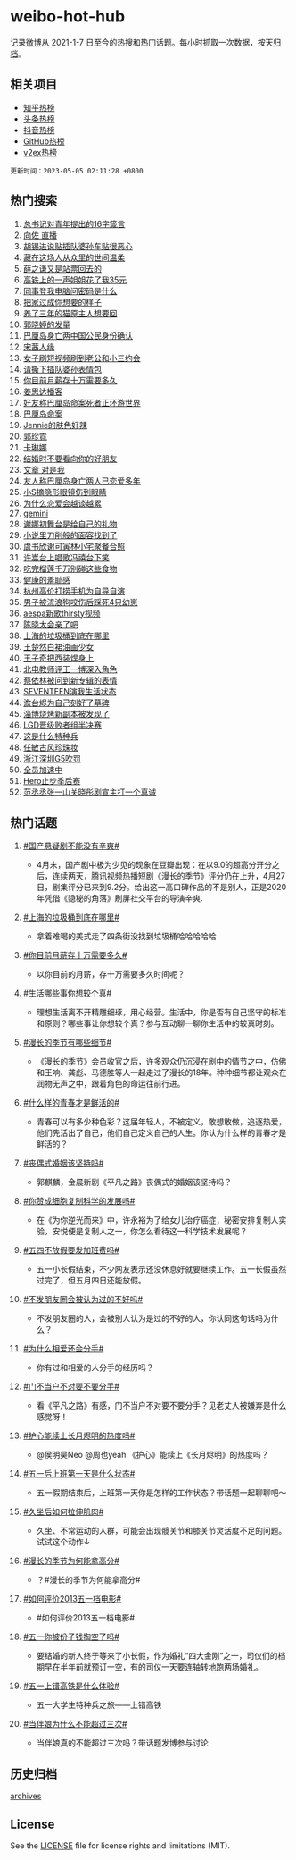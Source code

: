# weibo-hot-hub

记录[微博](https://www.weibo.com)从 2021-1-7 日至今的热搜和热门话题。每小时抓取一次数据，按天[归档](archives)。

## 相关项目

- [知乎热榜](https://github.com/lonnyzhang423/zhihu-hot-hub)
- [头条热榜](https://github.com/lonnyzhang423/toutiao-hot-hub)
- [抖音热榜](https://github.com/lonnyzhang423/douyin-hot-hub)
- [GitHub热榜](https://github.com/lonnyzhang423/github-hot-hub)
- [v2ex热榜](https://github.com/lonnyzhang423/v2ex-hot-hub)


`更新时间：2023-05-05 02:11:28 +0800`

## 热门搜索

1. [总书记对青年提出的16字箴言](https://m.weibo.cn/search?containerid=100103type%3D1%26t%3D10%26q%3D%23%E6%80%BB%E4%B9%A6%E8%AE%B0%E5%AF%B9%E9%9D%92%E5%B9%B4%E6%8F%90%E5%87%BA%E7%9A%8416%E5%AD%97%E7%AE%B4%E8%A8%80%23&stream_entry_id=51&isnewpage=1&extparam=seat%3D1%26c_type%3D51%26dgr%3D0%26cate%3D10103%26filter_type%3Drealtimehot%26stream_entry_id%3D51%26pos%3D0%26display_time%3D1683223886%26pre_seqid%3D168322388607502715711&luicode=10000011&lfid=106003type%253D25%2526t%253D3%2526disable_hot%253D1%2526filter_type%253Drealtimehot)
1. [向佐 直播](https://m.weibo.cn/search?containerid=100103type%3D1%26t%3D10%26q%3D%E5%90%91%E4%BD%90+%E7%9B%B4%E6%92%AD&stream_entry_id=31&isnewpage=1&extparam=seat%3D1%26c_type%3D31%26flag%3D2%26lcate%3D5001%26stream_entry_id%3D31%26filter_type%3Drealtimehot%26realpos%3D1%26q%3D%25E5%2590%2591%25E4%25BD%2590%2520%25E7%259B%25B4%25E6%2592%25AD%26band_rank%3D1%26dgr%3D0%26pos%3D0%26cate%3D5001%26display_time%3D1683223886%26pre_seqid%3D168322388607502715711&luicode=10000011&lfid=106003type%253D25%2526t%253D3%2526disable_hot%253D1%2526filter_type%253Drealtimehot)
1. [胡锡进说贴插队婆孙车贴很恶心](https://m.weibo.cn/search?containerid=100103type%3D1%26t%3D10%26q%3D%23%E8%83%A1%E9%94%A1%E8%BF%9B%E8%AF%B4%E8%B4%B4%E6%8F%92%E9%98%9F%E5%A9%86%E5%AD%99%E8%BD%A6%E8%B4%B4%E5%BE%88%E6%81%B6%E5%BF%83%23&stream_entry_id=31&isnewpage=1&extparam=seat%3D1%26c_type%3D31%26flag%3D0%26lcate%3D5001%26stream_entry_id%3D31%26filter_type%3Drealtimehot%26realpos%3D2%26q%3D%2523%25E8%2583%25A1%25E9%2594%25A1%25E8%25BF%259B%25E8%25AF%25B4%25E8%25B4%25B4%25E6%258F%2592%25E9%2598%259F%25E5%25A9%2586%25E5%25AD%2599%25E8%25BD%25A6%25E8%25B4%25B4%25E5%25BE%2588%25E6%2581%25B6%25E5%25BF%2583%2523%26band_rank%3D2%26dgr%3D0%26pos%3D1%26cate%3D5001%26display_time%3D1683223886%26pre_seqid%3D168322388607502715711&luicode=10000011&lfid=106003type%253D25%2526t%253D3%2526disable_hot%253D1%2526filter_type%253Drealtimehot)
1. [藏在这场人从众里的世间温柔](https://m.weibo.cn/search?containerid=100103type%3D1%26t%3D10%26q%3D%23%E8%97%8F%E5%9C%A8%E8%BF%99%E5%9C%BA%E4%BA%BA%E4%BB%8E%E4%BC%97%E9%87%8C%E7%9A%84%E4%B8%96%E9%97%B4%E6%B8%A9%E6%9F%94%23&stream_entry_id=31&isnewpage=1&extparam=seat%3D1%26c_type%3D31%26flag%3D0%26lcate%3D5001%26stream_entry_id%3D31%26filter_type%3Drealtimehot%26realpos%3D3%26q%3D%2523%25E8%2597%258F%25E5%259C%25A8%25E8%25BF%2599%25E5%259C%25BA%25E4%25BA%25BA%25E4%25BB%258E%25E4%25BC%2597%25E9%2587%258C%25E7%259A%2584%25E4%25B8%2596%25E9%2597%25B4%25E6%25B8%25A9%25E6%259F%2594%2523%26band_rank%3D3%26dgr%3D0%26pos%3D2%26cate%3D5001%26display_time%3D1683223886%26pre_seqid%3D168322388607502715711&luicode=10000011&lfid=106003type%253D25%2526t%253D3%2526disable_hot%253D1%2526filter_type%253Drealtimehot)
1. [薛之谦又是站票回去的](https://m.weibo.cn/search?containerid=100103type%3D1%26t%3D10%26q%3D%23%E8%96%9B%E4%B9%8B%E8%B0%A6%E5%8F%88%E6%98%AF%E7%AB%99%E7%A5%A8%E5%9B%9E%E5%8E%BB%E7%9A%84%23&stream_entry_id=31&isnewpage=1&extparam=seat%3D1%26c_type%3D31%26flag%3D0%26lcate%3D5001%26stream_entry_id%3D31%26filter_type%3Drealtimehot%26realpos%3D4%26q%3D%2523%25E8%2596%259B%25E4%25B9%258B%25E8%25B0%25A6%25E5%258F%2588%25E6%2598%25AF%25E7%25AB%2599%25E7%25A5%25A8%25E5%259B%259E%25E5%258E%25BB%25E7%259A%2584%2523%26band_rank%3D4%26dgr%3D0%26pos%3D3%26cate%3D5001%26display_time%3D1683223886%26pre_seqid%3D168322388607502715711&luicode=10000011&lfid=106003type%253D25%2526t%253D3%2526disable_hot%253D1%2526filter_type%253Drealtimehot)
1. [高铁上的一声姐姐花了我35元](https://m.weibo.cn/search?containerid=100103type%3D1%26t%3D10%26q%3D%23%E9%AB%98%E9%93%81%E4%B8%8A%E7%9A%84%E4%B8%80%E5%A3%B0%E5%A7%90%E5%A7%90%E8%8A%B1%E4%BA%86%E6%88%9135%E5%85%83%23&stream_entry_id=31&isnewpage=1&extparam=seat%3D1%26c_type%3D31%26flag%3D0%26lcate%3D5001%26stream_entry_id%3D31%26filter_type%3Drealtimehot%26realpos%3D5%26q%3D%2523%25E9%25AB%2598%25E9%2593%2581%25E4%25B8%258A%25E7%259A%2584%25E4%25B8%2580%25E5%25A3%25B0%25E5%25A7%2590%25E5%25A7%2590%25E8%258A%25B1%25E4%25BA%2586%25E6%2588%259135%25E5%2585%2583%2523%26band_rank%3D5%26dgr%3D0%26pos%3D4%26cate%3D5001%26display_time%3D1683223886%26pre_seqid%3D168322388607502715711&luicode=10000011&lfid=106003type%253D25%2526t%253D3%2526disable_hot%253D1%2526filter_type%253Drealtimehot)
1. [同事登我电脑问密码是什么](https://m.weibo.cn/search?containerid=100103type%3D1%26t%3D10%26q%3D%E5%90%8C%E4%BA%8B%E7%99%BB%E6%88%91%E7%94%B5%E8%84%91%E9%97%AE%E5%AF%86%E7%A0%81%E6%98%AF%E4%BB%80%E4%B9%88&stream_entry_id=31&isnewpage=1&extparam=seat%3D1%26c_type%3D31%26flag%3D0%26lcate%3D5001%26stream_entry_id%3D31%26filter_type%3Drealtimehot%26realpos%3D6%26q%3D%25E5%2590%258C%25E4%25BA%258B%25E7%2599%25BB%25E6%2588%2591%25E7%2594%25B5%25E8%2584%2591%25E9%2597%25AE%25E5%25AF%2586%25E7%25A0%2581%25E6%2598%25AF%25E4%25BB%2580%25E4%25B9%2588%26band_rank%3D6%26dgr%3D0%26pos%3D5%26cate%3D5001%26display_time%3D1683223886%26pre_seqid%3D168322388607502715711&luicode=10000011&lfid=106003type%253D25%2526t%253D3%2526disable_hot%253D1%2526filter_type%253Drealtimehot)
1. [把家过成你想要的样子](https://m.weibo.cn/search?containerid=100103type%3D1%26t%3D10%26q%3D%23%E6%8A%8A%E5%AE%B6%E8%BF%87%E6%88%90%E4%BD%A0%E6%83%B3%E8%A6%81%E7%9A%84%E6%A0%B7%E5%AD%90%23&stream_entry_id=31&isnewpage=1&extparam=seat%3D1%26c_type%3D31%26pos%3D6%26lcate%3D5001%26stream_entry_id%3D31%26filter_type%3Drealtimehot%26adid%3D187625%26q%3D%2523%25E6%258A%258A%25E5%25AE%25B6%25E8%25BF%2587%25E6%2588%2590%25E4%25BD%25A0%25E6%2583%25B3%25E8%25A6%2581%25E7%259A%2584%25E6%25A0%25B7%25E5%25AD%2590%2523%26band_rank%3D7%26dgr%3D0%26topic_ad%3D1%26cate%3D5001%26display_time%3D1683223886%26pre_seqid%3D168322388607502715711&luicode=10000011&lfid=106003type%253D25%2526t%253D3%2526disable_hot%253D1%2526filter_type%253Drealtimehot)
1. [养了三年的猫原主人想要回](https://m.weibo.cn/search?containerid=100103type%3D1%26t%3D10%26q%3D%23%E5%85%BB%E4%BA%86%E4%B8%89%E5%B9%B4%E7%9A%84%E7%8C%AB%E5%8E%9F%E4%B8%BB%E4%BA%BA%E6%83%B3%E8%A6%81%E5%9B%9E%23&stream_entry_id=31&isnewpage=1&extparam=seat%3D1%26c_type%3D31%26flag%3D0%26lcate%3D5001%26stream_entry_id%3D31%26filter_type%3Drealtimehot%26realpos%3D7%26q%3D%2523%25E5%2585%25BB%25E4%25BA%2586%25E4%25B8%2589%25E5%25B9%25B4%25E7%259A%2584%25E7%258C%25AB%25E5%258E%259F%25E4%25B8%25BB%25E4%25BA%25BA%25E6%2583%25B3%25E8%25A6%2581%25E5%259B%259E%2523%26band_rank%3D7%26dgr%3D0%26pos%3D7%26cate%3D5001%26display_time%3D1683223886%26pre_seqid%3D168322388607502715711&luicode=10000011&lfid=106003type%253D25%2526t%253D3%2526disable_hot%253D1%2526filter_type%253Drealtimehot)
1. [郭晓婷的发量](https://m.weibo.cn/search?containerid=100103type%3D1%26t%3D10%26q%3D%23%E9%83%AD%E6%99%93%E5%A9%B7%E7%9A%84%E5%8F%91%E9%87%8F%23&stream_entry_id=31&isnewpage=1&extparam=seat%3D1%26c_type%3D31%26flag%3D0%26lcate%3D5001%26stream_entry_id%3D31%26filter_type%3Drealtimehot%26realpos%3D8%26q%3D%2523%25E9%2583%25AD%25E6%2599%2593%25E5%25A9%25B7%25E7%259A%2584%25E5%258F%2591%25E9%2587%258F%2523%26band_rank%3D8%26dgr%3D0%26pos%3D8%26cate%3D5001%26display_time%3D1683223886%26pre_seqid%3D168322388607502715711&luicode=10000011&lfid=106003type%253D25%2526t%253D3%2526disable_hot%253D1%2526filter_type%253Drealtimehot)
1. [巴厘岛身亡两中国公民身份确认](https://m.weibo.cn/search?containerid=100103type%3D1%26t%3D10%26q%3D%23%E5%B7%B4%E5%8E%98%E5%B2%9B%E8%BA%AB%E4%BA%A1%E4%B8%A4%E4%B8%AD%E5%9B%BD%E5%85%AC%E6%B0%91%E8%BA%AB%E4%BB%BD%E7%A1%AE%E8%AE%A4%23&stream_entry_id=31&isnewpage=1&extparam=seat%3D1%26c_type%3D31%26flag%3D0%26lcate%3D5001%26stream_entry_id%3D31%26filter_type%3Drealtimehot%26realpos%3D9%26q%3D%2523%25E5%25B7%25B4%25E5%258E%2598%25E5%25B2%259B%25E8%25BA%25AB%25E4%25BA%25A1%25E4%25B8%25A4%25E4%25B8%25AD%25E5%259B%25BD%25E5%2585%25AC%25E6%25B0%2591%25E8%25BA%25AB%25E4%25BB%25BD%25E7%25A1%25AE%25E8%25AE%25A4%2523%26band_rank%3D9%26dgr%3D0%26pos%3D9%26cate%3D5001%26display_time%3D1683223886%26pre_seqid%3D168322388607502715711&luicode=10000011&lfid=106003type%253D25%2526t%253D3%2526disable_hot%253D1%2526filter_type%253Drealtimehot)
1. [宋茜人缘](https://m.weibo.cn/search?containerid=100103type%3D1%26t%3D10%26q%3D%23%E5%AE%8B%E8%8C%9C%E4%BA%BA%E7%BC%98%23&stream_entry_id=31&isnewpage=1&extparam=seat%3D1%26c_type%3D31%26flag%3D0%26lcate%3D5001%26stream_entry_id%3D31%26filter_type%3Drealtimehot%26realpos%3D10%26q%3D%2523%25E5%25AE%258B%25E8%258C%259C%25E4%25BA%25BA%25E7%25BC%2598%2523%26band_rank%3D10%26dgr%3D0%26pos%3D10%26cate%3D5001%26display_time%3D1683223886%26pre_seqid%3D168322388607502715711&luicode=10000011&lfid=106003type%253D25%2526t%253D3%2526disable_hot%253D1%2526filter_type%253Drealtimehot)
1. [女子刷短视频刷到老公和小三约会](https://m.weibo.cn/search?containerid=100103type%3D1%26t%3D10%26q%3D%23%E5%A5%B3%E5%AD%90%E5%88%B7%E7%9F%AD%E8%A7%86%E9%A2%91%E5%88%B7%E5%88%B0%E8%80%81%E5%85%AC%E5%92%8C%E5%B0%8F%E4%B8%89%E7%BA%A6%E4%BC%9A%23&stream_entry_id=31&isnewpage=1&extparam=seat%3D1%26c_type%3D31%26flag%3D2%26lcate%3D5001%26stream_entry_id%3D31%26filter_type%3Drealtimehot%26realpos%3D11%26q%3D%2523%25E5%25A5%25B3%25E5%25AD%2590%25E5%2588%25B7%25E7%259F%25AD%25E8%25A7%2586%25E9%25A2%2591%25E5%2588%25B7%25E5%2588%25B0%25E8%2580%2581%25E5%2585%25AC%25E5%2592%258C%25E5%25B0%258F%25E4%25B8%2589%25E7%25BA%25A6%25E4%25BC%259A%2523%26band_rank%3D11%26dgr%3D0%26pos%3D11%26cate%3D5001%26display_time%3D1683223886%26pre_seqid%3D168322388607502715711&luicode=10000011&lfid=106003type%253D25%2526t%253D3%2526disable_hot%253D1%2526filter_type%253Drealtimehot)
1. [请撕下插队婆孙表情包](https://m.weibo.cn/search?containerid=100103type%3D1%26t%3D10%26q%3D%23%E8%AF%B7%E6%92%95%E4%B8%8B%E6%8F%92%E9%98%9F%E5%A9%86%E5%AD%99%E8%A1%A8%E6%83%85%E5%8C%85%23&stream_entry_id=31&isnewpage=1&extparam=seat%3D1%26c_type%3D31%26flag%3D1%26lcate%3D5001%26stream_entry_id%3D31%26filter_type%3Drealtimehot%26realpos%3D12%26q%3D%2523%25E8%25AF%25B7%25E6%2592%2595%25E4%25B8%258B%25E6%258F%2592%25E9%2598%259F%25E5%25A9%2586%25E5%25AD%2599%25E8%25A1%25A8%25E6%2583%2585%25E5%258C%2585%2523%26band_rank%3D12%26dgr%3D0%26pos%3D12%26cate%3D5001%26display_time%3D1683223886%26pre_seqid%3D168322388607502715711&luicode=10000011&lfid=106003type%253D25%2526t%253D3%2526disable_hot%253D1%2526filter_type%253Drealtimehot)
1. [你目前月薪存十万需要多久](https://m.weibo.cn/search?containerid=100103type%3D1%26t%3D10%26q%3D%23%E4%BD%A0%E7%9B%AE%E5%89%8D%E6%9C%88%E8%96%AA%E5%AD%98%E5%8D%81%E4%B8%87%E9%9C%80%E8%A6%81%E5%A4%9A%E4%B9%85%23&stream_entry_id=31&isnewpage=1&extparam=seat%3D1%26c_type%3D31%26flag%3D0%26lcate%3D5001%26stream_entry_id%3D31%26filter_type%3Drealtimehot%26realpos%3D13%26q%3D%2523%25E4%25BD%25A0%25E7%259B%25AE%25E5%2589%258D%25E6%259C%2588%25E8%2596%25AA%25E5%25AD%2598%25E5%258D%2581%25E4%25B8%2587%25E9%259C%2580%25E8%25A6%2581%25E5%25A4%259A%25E4%25B9%2585%2523%26band_rank%3D13%26dgr%3D0%26pos%3D13%26cate%3D5001%26display_time%3D1683223886%26pre_seqid%3D168322388607502715711&luicode=10000011&lfid=106003type%253D25%2526t%253D3%2526disable_hot%253D1%2526filter_type%253Drealtimehot)
1. [姜思达播客](https://m.weibo.cn/search?containerid=100103type%3D1%26t%3D10%26q%3D%E5%A7%9C%E6%80%9D%E8%BE%BE%E6%92%AD%E5%AE%A2&stream_entry_id=31&isnewpage=1&extparam=seat%3D1%26c_type%3D31%26flag%3D0%26lcate%3D5001%26stream_entry_id%3D31%26filter_type%3Drealtimehot%26realpos%3D14%26q%3D%25E5%25A7%259C%25E6%2580%259D%25E8%25BE%25BE%25E6%2592%25AD%25E5%25AE%25A2%26band_rank%3D14%26dgr%3D0%26pos%3D14%26cate%3D5001%26display_time%3D1683223886%26pre_seqid%3D168322388607502715711&luicode=10000011&lfid=106003type%253D25%2526t%253D3%2526disable_hot%253D1%2526filter_type%253Drealtimehot)
1. [好友称巴厘岛命案死者正环游世界](https://m.weibo.cn/search?containerid=100103type%3D1%26t%3D10%26q%3D%23%E5%A5%BD%E5%8F%8B%E7%A7%B0%E5%B7%B4%E5%8E%98%E5%B2%9B%E5%91%BD%E6%A1%88%E6%AD%BB%E8%80%85%E6%AD%A3%E7%8E%AF%E6%B8%B8%E4%B8%96%E7%95%8C%23&stream_entry_id=31&isnewpage=1&extparam=seat%3D1%26c_type%3D31%26flag%3D0%26lcate%3D5001%26stream_entry_id%3D31%26filter_type%3Drealtimehot%26realpos%3D15%26q%3D%2523%25E5%25A5%25BD%25E5%258F%258B%25E7%25A7%25B0%25E5%25B7%25B4%25E5%258E%2598%25E5%25B2%259B%25E5%2591%25BD%25E6%25A1%2588%25E6%25AD%25BB%25E8%2580%2585%25E6%25AD%25A3%25E7%258E%25AF%25E6%25B8%25B8%25E4%25B8%2596%25E7%2595%258C%2523%26band_rank%3D15%26dgr%3D0%26pos%3D15%26cate%3D5001%26display_time%3D1683223886%26pre_seqid%3D168322388607502715711&luicode=10000011&lfid=106003type%253D25%2526t%253D3%2526disable_hot%253D1%2526filter_type%253Drealtimehot)
1. [巴厘岛命案](https://m.weibo.cn/search?containerid=100103type%3D1%26t%3D10%26q%3D%E5%B7%B4%E5%8E%98%E5%B2%9B%E5%91%BD%E6%A1%88&stream_entry_id=31&isnewpage=1&extparam=seat%3D1%26c_type%3D31%26flag%3D0%26lcate%3D5001%26stream_entry_id%3D31%26filter_type%3Drealtimehot%26realpos%3D16%26q%3D%25E5%25B7%25B4%25E5%258E%2598%25E5%25B2%259B%25E5%2591%25BD%25E6%25A1%2588%26band_rank%3D16%26dgr%3D0%26pos%3D16%26cate%3D5001%26display_time%3D1683223886%26pre_seqid%3D168322388607502715711&luicode=10000011&lfid=106003type%253D25%2526t%253D3%2526disable_hot%253D1%2526filter_type%253Drealtimehot)
1. [Jennie的肤色好辣](https://m.weibo.cn/search?containerid=100103type%3D1%26t%3D10%26q%3D%23Jennie%E7%9A%84%E8%82%A4%E8%89%B2%E5%A5%BD%E8%BE%A3%23&stream_entry_id=31&isnewpage=1&extparam=seat%3D1%26c_type%3D31%26flag%3D0%26lcate%3D5001%26stream_entry_id%3D31%26filter_type%3Drealtimehot%26realpos%3D17%26q%3D%2523Jennie%25E7%259A%2584%25E8%2582%25A4%25E8%2589%25B2%25E5%25A5%25BD%25E8%25BE%25A3%2523%26band_rank%3D17%26dgr%3D0%26pos%3D17%26cate%3D5001%26display_time%3D1683223886%26pre_seqid%3D168322388607502715711&luicode=10000011&lfid=106003type%253D25%2526t%253D3%2526disable_hot%253D1%2526filter_type%253Drealtimehot)
1. [郭珍霓](https://m.weibo.cn/search?containerid=100103type%3D1%26t%3D10%26q%3D%E9%83%AD%E7%8F%8D%E9%9C%93&stream_entry_id=31&isnewpage=1&extparam=seat%3D1%26c_type%3D31%26flag%3D0%26lcate%3D5001%26stream_entry_id%3D31%26filter_type%3Drealtimehot%26realpos%3D18%26q%3D%25E9%2583%25AD%25E7%258F%258D%25E9%259C%2593%26band_rank%3D18%26dgr%3D0%26pos%3D18%26cate%3D5001%26display_time%3D1683223886%26pre_seqid%3D168322388607502715711&luicode=10000011&lfid=106003type%253D25%2526t%253D3%2526disable_hot%253D1%2526filter_type%253Drealtimehot)
1. [卡琳娜](https://m.weibo.cn/search?containerid=100103type%3D1%26t%3D10%26q%3D%E5%8D%A1%E7%90%B3%E5%A8%9C&stream_entry_id=31&isnewpage=1&extparam=seat%3D1%26c_type%3D31%26flag%3D0%26lcate%3D5001%26stream_entry_id%3D31%26filter_type%3Drealtimehot%26realpos%3D19%26q%3D%25E5%258D%25A1%25E7%2590%25B3%25E5%25A8%259C%26band_rank%3D19%26dgr%3D0%26pos%3D19%26cate%3D5001%26display_time%3D1683223886%26pre_seqid%3D168322388607502715711&luicode=10000011&lfid=106003type%253D25%2526t%253D3%2526disable_hot%253D1%2526filter_type%253Drealtimehot)
1. [结婚时不要看向你的好朋友](https://m.weibo.cn/search?containerid=100103type%3D1%26t%3D10%26q%3D%23%E7%BB%93%E5%A9%9A%E6%97%B6%E4%B8%8D%E8%A6%81%E7%9C%8B%E5%90%91%E4%BD%A0%E7%9A%84%E5%A5%BD%E6%9C%8B%E5%8F%8B%23&stream_entry_id=31&isnewpage=1&extparam=seat%3D1%26c_type%3D31%26flag%3D0%26lcate%3D5001%26stream_entry_id%3D31%26filter_type%3Drealtimehot%26realpos%3D20%26q%3D%2523%25E7%25BB%2593%25E5%25A9%259A%25E6%2597%25B6%25E4%25B8%258D%25E8%25A6%2581%25E7%259C%258B%25E5%2590%2591%25E4%25BD%25A0%25E7%259A%2584%25E5%25A5%25BD%25E6%259C%258B%25E5%258F%258B%2523%26band_rank%3D20%26dgr%3D0%26pos%3D20%26cate%3D5001%26display_time%3D1683223886%26pre_seqid%3D168322388607502715711&luicode=10000011&lfid=106003type%253D25%2526t%253D3%2526disable_hot%253D1%2526filter_type%253Drealtimehot)
1. [文章 对是我](https://m.weibo.cn/search?containerid=100103type%3D1%26t%3D10%26q%3D%E6%96%87%E7%AB%A0+%E5%AF%B9%E6%98%AF%E6%88%91&stream_entry_id=31&isnewpage=1&extparam=seat%3D1%26c_type%3D31%26flag%3D2%26lcate%3D5001%26stream_entry_id%3D31%26filter_type%3Drealtimehot%26realpos%3D21%26q%3D%25E6%2596%2587%25E7%25AB%25A0%2520%25E5%25AF%25B9%25E6%2598%25AF%25E6%2588%2591%26band_rank%3D21%26dgr%3D0%26pos%3D21%26cate%3D5001%26display_time%3D1683223886%26pre_seqid%3D168322388607502715711&luicode=10000011&lfid=106003type%253D25%2526t%253D3%2526disable_hot%253D1%2526filter_type%253Drealtimehot)
1. [友人称巴厘岛身亡两人已恋爱多年](https://m.weibo.cn/search?containerid=100103type%3D1%26t%3D10%26q%3D%23%E5%8F%8B%E4%BA%BA%E7%A7%B0%E5%B7%B4%E5%8E%98%E5%B2%9B%E8%BA%AB%E4%BA%A1%E4%B8%A4%E4%BA%BA%E5%B7%B2%E6%81%8B%E7%88%B1%E5%A4%9A%E5%B9%B4%23&stream_entry_id=31&isnewpage=1&extparam=seat%3D1%26c_type%3D31%26flag%3D0%26lcate%3D5001%26stream_entry_id%3D31%26filter_type%3Drealtimehot%26realpos%3D22%26q%3D%2523%25E5%258F%258B%25E4%25BA%25BA%25E7%25A7%25B0%25E5%25B7%25B4%25E5%258E%2598%25E5%25B2%259B%25E8%25BA%25AB%25E4%25BA%25A1%25E4%25B8%25A4%25E4%25BA%25BA%25E5%25B7%25B2%25E6%2581%258B%25E7%2588%25B1%25E5%25A4%259A%25E5%25B9%25B4%2523%26band_rank%3D22%26dgr%3D0%26pos%3D22%26cate%3D5001%26display_time%3D1683223886%26pre_seqid%3D168322388607502715711&luicode=10000011&lfid=106003type%253D25%2526t%253D3%2526disable_hot%253D1%2526filter_type%253Drealtimehot)
1. [小S摘隐形眼镜伤到眼睛](https://m.weibo.cn/search?containerid=100103type%3D1%26t%3D10%26q%3D%23%E5%B0%8FS%E6%91%98%E9%9A%90%E5%BD%A2%E7%9C%BC%E9%95%9C%E4%BC%A4%E5%88%B0%E7%9C%BC%E7%9D%9B%23&stream_entry_id=31&isnewpage=1&extparam=seat%3D1%26c_type%3D31%26flag%3D0%26lcate%3D5001%26stream_entry_id%3D31%26filter_type%3Drealtimehot%26realpos%3D23%26q%3D%2523%25E5%25B0%258FS%25E6%2591%2598%25E9%259A%2590%25E5%25BD%25A2%25E7%259C%25BC%25E9%2595%259C%25E4%25BC%25A4%25E5%2588%25B0%25E7%259C%25BC%25E7%259D%259B%2523%26band_rank%3D23%26dgr%3D0%26pos%3D23%26cate%3D5001%26display_time%3D1683223886%26pre_seqid%3D168322388607502715711&luicode=10000011&lfid=106003type%253D25%2526t%253D3%2526disable_hot%253D1%2526filter_type%253Drealtimehot)
1. [为什么恋爱会越谈越累](https://m.weibo.cn/search?containerid=100103type%3D1%26t%3D10%26q%3D%23%E4%B8%BA%E4%BB%80%E4%B9%88%E6%81%8B%E7%88%B1%E4%BC%9A%E8%B6%8A%E8%B0%88%E8%B6%8A%E7%B4%AF%23&stream_entry_id=31&isnewpage=1&extparam=seat%3D1%26c_type%3D31%26flag%3D0%26lcate%3D5001%26stream_entry_id%3D31%26filter_type%3Drealtimehot%26realpos%3D24%26q%3D%2523%25E4%25B8%25BA%25E4%25BB%2580%25E4%25B9%2588%25E6%2581%258B%25E7%2588%25B1%25E4%25BC%259A%25E8%25B6%258A%25E8%25B0%2588%25E8%25B6%258A%25E7%25B4%25AF%2523%26band_rank%3D24%26dgr%3D0%26pos%3D24%26cate%3D5001%26display_time%3D1683223886%26pre_seqid%3D168322388607502715711&luicode=10000011&lfid=106003type%253D25%2526t%253D3%2526disable_hot%253D1%2526filter_type%253Drealtimehot)
1. [gemini](https://m.weibo.cn/search?containerid=100103type%3D1%26t%3D10%26q%3Dgemini&stream_entry_id=31&isnewpage=1&extparam=seat%3D1%26c_type%3D31%26flag%3D0%26lcate%3D5001%26stream_entry_id%3D31%26filter_type%3Drealtimehot%26realpos%3D25%26q%3Dgemini%26band_rank%3D25%26dgr%3D0%26pos%3D25%26cate%3D5001%26display_time%3D1683223886%26pre_seqid%3D168322388607502715711&luicode=10000011&lfid=106003type%253D25%2526t%253D3%2526disable_hot%253D1%2526filter_type%253Drealtimehot)
1. [谢娜初舞台是给自己的礼物](https://m.weibo.cn/search?containerid=100103type%3D1%26t%3D10%26q%3D%23%E8%B0%A2%E5%A8%9C%E5%88%9D%E8%88%9E%E5%8F%B0%E6%98%AF%E7%BB%99%E8%87%AA%E5%B7%B1%E7%9A%84%E7%A4%BC%E7%89%A9%23&stream_entry_id=31&isnewpage=1&extparam=seat%3D1%26c_type%3D31%26flag%3D0%26lcate%3D5001%26stream_entry_id%3D31%26filter_type%3Drealtimehot%26realpos%3D26%26q%3D%2523%25E8%25B0%25A2%25E5%25A8%259C%25E5%2588%259D%25E8%2588%259E%25E5%258F%25B0%25E6%2598%25AF%25E7%25BB%2599%25E8%2587%25AA%25E5%25B7%25B1%25E7%259A%2584%25E7%25A4%25BC%25E7%2589%25A9%2523%26band_rank%3D26%26dgr%3D0%26pos%3D26%26cate%3D5001%26display_time%3D1683223886%26pre_seqid%3D168322388607502715711&luicode=10000011&lfid=106003type%253D25%2526t%253D3%2526disable_hot%253D1%2526filter_type%253Drealtimehot)
1. [小说里刀削般的面容找到了](https://m.weibo.cn/search?containerid=100103type%3D1%26t%3D10%26q%3D%23%E5%B0%8F%E8%AF%B4%E9%87%8C%E5%88%80%E5%89%8A%E8%88%AC%E7%9A%84%E9%9D%A2%E5%AE%B9%E6%89%BE%E5%88%B0%E4%BA%86%23&stream_entry_id=31&isnewpage=1&extparam=seat%3D1%26c_type%3D31%26flag%3D0%26lcate%3D5001%26stream_entry_id%3D31%26filter_type%3Drealtimehot%26realpos%3D27%26q%3D%2523%25E5%25B0%258F%25E8%25AF%25B4%25E9%2587%258C%25E5%2588%2580%25E5%2589%258A%25E8%2588%25AC%25E7%259A%2584%25E9%259D%25A2%25E5%25AE%25B9%25E6%2589%25BE%25E5%2588%25B0%25E4%25BA%2586%2523%26band_rank%3D27%26dgr%3D0%26pos%3D27%26cate%3D5001%26display_time%3D1683223886%26pre_seqid%3D168322388607502715711&luicode=10000011&lfid=106003type%253D25%2526t%253D3%2526disable_hot%253D1%2526filter_type%253Drealtimehot)
1. [虞书欣谢可寅林小宅聚餐合照](https://m.weibo.cn/search?containerid=100103type%3D1%26t%3D10%26q%3D%23%E8%99%9E%E4%B9%A6%E6%AC%A3%E8%B0%A2%E5%8F%AF%E5%AF%85%E6%9E%97%E5%B0%8F%E5%AE%85%E8%81%9A%E9%A4%90%E5%90%88%E7%85%A7%23&stream_entry_id=31&isnewpage=1&extparam=seat%3D1%26c_type%3D31%26flag%3D0%26lcate%3D5001%26stream_entry_id%3D31%26filter_type%3Drealtimehot%26realpos%3D28%26q%3D%2523%25E8%2599%259E%25E4%25B9%25A6%25E6%25AC%25A3%25E8%25B0%25A2%25E5%258F%25AF%25E5%25AF%2585%25E6%259E%2597%25E5%25B0%258F%25E5%25AE%2585%25E8%2581%259A%25E9%25A4%2590%25E5%2590%2588%25E7%2585%25A7%2523%26band_rank%3D28%26dgr%3D0%26pos%3D28%26cate%3D5001%26display_time%3D1683223886%26pre_seqid%3D168322388607502715711&luicode=10000011&lfid=106003type%253D25%2526t%253D3%2526disable_hot%253D1%2526filter_type%253Drealtimehot)
1. [许嵩台上唱歌冯禧台下笑](https://m.weibo.cn/search?containerid=100103type%3D1%26t%3D10%26q%3D%23%E8%AE%B8%E5%B5%A9%E5%8F%B0%E4%B8%8A%E5%94%B1%E6%AD%8C%E5%86%AF%E7%A6%A7%E5%8F%B0%E4%B8%8B%E7%AC%91%23&stream_entry_id=31&isnewpage=1&extparam=seat%3D1%26c_type%3D31%26flag%3D0%26lcate%3D5001%26stream_entry_id%3D31%26filter_type%3Drealtimehot%26realpos%3D29%26q%3D%2523%25E8%25AE%25B8%25E5%25B5%25A9%25E5%258F%25B0%25E4%25B8%258A%25E5%2594%25B1%25E6%25AD%258C%25E5%2586%25AF%25E7%25A6%25A7%25E5%258F%25B0%25E4%25B8%258B%25E7%25AC%2591%2523%26band_rank%3D29%26dgr%3D0%26pos%3D29%26cate%3D5001%26display_time%3D1683223886%26pre_seqid%3D168322388607502715711&luicode=10000011&lfid=106003type%253D25%2526t%253D3%2526disable_hot%253D1%2526filter_type%253Drealtimehot)
1. [吃完榴莲千万别碰这些食物](https://m.weibo.cn/search?containerid=100103type%3D1%26t%3D10%26q%3D%23%E5%90%83%E5%AE%8C%E6%A6%B4%E8%8E%B2%E5%8D%83%E4%B8%87%E5%88%AB%E7%A2%B0%E8%BF%99%E4%BA%9B%E9%A3%9F%E7%89%A9%23&stream_entry_id=31&isnewpage=1&extparam=seat%3D1%26c_type%3D31%26flag%3D0%26lcate%3D5001%26stream_entry_id%3D31%26filter_type%3Drealtimehot%26realpos%3D30%26q%3D%2523%25E5%2590%2583%25E5%25AE%258C%25E6%25A6%25B4%25E8%258E%25B2%25E5%258D%2583%25E4%25B8%2587%25E5%2588%25AB%25E7%25A2%25B0%25E8%25BF%2599%25E4%25BA%259B%25E9%25A3%259F%25E7%2589%25A9%2523%26band_rank%3D30%26dgr%3D0%26pos%3D30%26cate%3D5001%26display_time%3D1683223886%26pre_seqid%3D168322388607502715711&luicode=10000011&lfid=106003type%253D25%2526t%253D3%2526disable_hot%253D1%2526filter_type%253Drealtimehot)
1. [健康的羞耻感](https://m.weibo.cn/search?containerid=100103type%3D1%26t%3D10%26q%3D%E5%81%A5%E5%BA%B7%E7%9A%84%E7%BE%9E%E8%80%BB%E6%84%9F&stream_entry_id=31&isnewpage=1&extparam=seat%3D1%26c_type%3D31%26flag%3D0%26lcate%3D5001%26stream_entry_id%3D31%26filter_type%3Drealtimehot%26realpos%3D31%26q%3D%25E5%2581%25A5%25E5%25BA%25B7%25E7%259A%2584%25E7%25BE%259E%25E8%2580%25BB%25E6%2584%259F%26band_rank%3D31%26dgr%3D0%26pos%3D31%26cate%3D5001%26display_time%3D1683223886%26pre_seqid%3D168322388607502715711&luicode=10000011&lfid=106003type%253D25%2526t%253D3%2526disable_hot%253D1%2526filter_type%253Drealtimehot)
1. [杭州高价打捞手机为自导自演](https://m.weibo.cn/search?containerid=100103type%3D1%26t%3D10%26q%3D%23%E6%9D%AD%E5%B7%9E%E9%AB%98%E4%BB%B7%E6%89%93%E6%8D%9E%E6%89%8B%E6%9C%BA%E4%B8%BA%E8%87%AA%E5%AF%BC%E8%87%AA%E6%BC%94%23&stream_entry_id=31&isnewpage=1&extparam=seat%3D1%26c_type%3D31%26flag%3D0%26lcate%3D5001%26stream_entry_id%3D31%26filter_type%3Drealtimehot%26realpos%3D32%26q%3D%2523%25E6%259D%25AD%25E5%25B7%259E%25E9%25AB%2598%25E4%25BB%25B7%25E6%2589%2593%25E6%258D%259E%25E6%2589%258B%25E6%259C%25BA%25E4%25B8%25BA%25E8%2587%25AA%25E5%25AF%25BC%25E8%2587%25AA%25E6%25BC%2594%2523%26band_rank%3D32%26dgr%3D0%26pos%3D32%26cate%3D5001%26display_time%3D1683223886%26pre_seqid%3D168322388607502715711&luicode=10000011&lfid=106003type%253D25%2526t%253D3%2526disable_hot%253D1%2526filter_type%253Drealtimehot)
1. [男子被流浪狗咬伤后踩死4只幼崽](https://m.weibo.cn/search?containerid=100103type%3D1%26t%3D10%26q%3D%23%E7%94%B7%E5%AD%90%E8%A2%AB%E6%B5%81%E6%B5%AA%E7%8B%97%E5%92%AC%E4%BC%A4%E5%90%8E%E8%B8%A9%E6%AD%BB4%E5%8F%AA%E5%B9%BC%E5%B4%BD%23&stream_entry_id=31&isnewpage=1&extparam=seat%3D1%26c_type%3D31%26flag%3D1%26lcate%3D5001%26stream_entry_id%3D31%26filter_type%3Drealtimehot%26realpos%3D33%26q%3D%2523%25E7%2594%25B7%25E5%25AD%2590%25E8%25A2%25AB%25E6%25B5%2581%25E6%25B5%25AA%25E7%258B%2597%25E5%2592%25AC%25E4%25BC%25A4%25E5%2590%258E%25E8%25B8%25A9%25E6%25AD%25BB4%25E5%258F%25AA%25E5%25B9%25BC%25E5%25B4%25BD%2523%26band_rank%3D33%26dgr%3D0%26pos%3D33%26cate%3D5001%26display_time%3D1683223886%26pre_seqid%3D168322388607502715711&luicode=10000011&lfid=106003type%253D25%2526t%253D3%2526disable_hot%253D1%2526filter_type%253Drealtimehot)
1. [aespa新歌thirsty视频](https://m.weibo.cn/search?containerid=100103type%3D1%26t%3D10%26q%3D%23aespa%E6%96%B0%E6%AD%8Cthirsty%E8%A7%86%E9%A2%91%23&stream_entry_id=31&isnewpage=1&extparam=seat%3D1%26c_type%3D31%26flag%3D0%26lcate%3D5001%26stream_entry_id%3D31%26filter_type%3Drealtimehot%26realpos%3D34%26q%3D%2523aespa%25E6%2596%25B0%25E6%25AD%258Cthirsty%25E8%25A7%2586%25E9%25A2%2591%2523%26band_rank%3D34%26dgr%3D0%26pos%3D34%26cate%3D5001%26display_time%3D1683223886%26pre_seqid%3D168322388607502715711&luicode=10000011&lfid=106003type%253D25%2526t%253D3%2526disable_hot%253D1%2526filter_type%253Drealtimehot)
1. [陈晓太会亲了吧](https://m.weibo.cn/search?containerid=100103type%3D1%26t%3D10%26q%3D%23%E9%99%88%E6%99%93%E5%A4%AA%E4%BC%9A%E4%BA%B2%E4%BA%86%E5%90%A7%23&stream_entry_id=31&isnewpage=1&extparam=seat%3D1%26c_type%3D31%26flag%3D0%26lcate%3D5001%26stream_entry_id%3D31%26filter_type%3Drealtimehot%26realpos%3D35%26q%3D%2523%25E9%2599%2588%25E6%2599%2593%25E5%25A4%25AA%25E4%25BC%259A%25E4%25BA%25B2%25E4%25BA%2586%25E5%2590%25A7%2523%26band_rank%3D35%26dgr%3D0%26pos%3D35%26cate%3D5001%26display_time%3D1683223886%26pre_seqid%3D168322388607502715711&luicode=10000011&lfid=106003type%253D25%2526t%253D3%2526disable_hot%253D1%2526filter_type%253Drealtimehot)
1. [上海的垃圾桶到底在哪里](https://m.weibo.cn/search?containerid=100103type%3D1%26t%3D10%26q%3D%23%E4%B8%8A%E6%B5%B7%E7%9A%84%E5%9E%83%E5%9C%BE%E6%A1%B6%E5%88%B0%E5%BA%95%E5%9C%A8%E5%93%AA%E9%87%8C%23&stream_entry_id=31&isnewpage=1&extparam=seat%3D1%26c_type%3D31%26flag%3D0%26lcate%3D5001%26stream_entry_id%3D31%26filter_type%3Drealtimehot%26realpos%3D36%26q%3D%2523%25E4%25B8%258A%25E6%25B5%25B7%25E7%259A%2584%25E5%259E%2583%25E5%259C%25BE%25E6%25A1%25B6%25E5%2588%25B0%25E5%25BA%2595%25E5%259C%25A8%25E5%2593%25AA%25E9%2587%258C%2523%26band_rank%3D36%26dgr%3D0%26pos%3D36%26cate%3D5001%26display_time%3D1683223886%26pre_seqid%3D168322388607502715711&luicode=10000011&lfid=106003type%253D25%2526t%253D3%2526disable_hot%253D1%2526filter_type%253Drealtimehot)
1. [王楚然白裙油画少女](https://m.weibo.cn/search?containerid=100103type%3D1%26t%3D10%26q%3D%23%E7%8E%8B%E6%A5%9A%E7%84%B6%E7%99%BD%E8%A3%99%E6%B2%B9%E7%94%BB%E5%B0%91%E5%A5%B3%23&stream_entry_id=31&isnewpage=1&extparam=seat%3D1%26c_type%3D31%26flag%3D0%26lcate%3D5001%26stream_entry_id%3D31%26filter_type%3Drealtimehot%26realpos%3D37%26q%3D%2523%25E7%258E%258B%25E6%25A5%259A%25E7%2584%25B6%25E7%2599%25BD%25E8%25A3%2599%25E6%25B2%25B9%25E7%2594%25BB%25E5%25B0%2591%25E5%25A5%25B3%2523%26band_rank%3D37%26dgr%3D0%26pos%3D37%26cate%3D5001%26display_time%3D1683223886%26pre_seqid%3D168322388607502715711&luicode=10000011&lfid=106003type%253D25%2526t%253D3%2526disable_hot%253D1%2526filter_type%253Drealtimehot)
1. [王子奇把西装焊身上](https://m.weibo.cn/search?containerid=100103type%3D1%26t%3D10%26q%3D%E7%8E%8B%E5%AD%90%E5%A5%87%E6%8A%8A%E8%A5%BF%E8%A3%85%E7%84%8A%E8%BA%AB%E4%B8%8A&stream_entry_id=31&isnewpage=1&extparam=seat%3D1%26c_type%3D31%26flag%3D0%26lcate%3D5001%26stream_entry_id%3D31%26filter_type%3Drealtimehot%26realpos%3D38%26q%3D%25E7%258E%258B%25E5%25AD%2590%25E5%25A5%2587%25E6%258A%258A%25E8%25A5%25BF%25E8%25A3%2585%25E7%2584%258A%25E8%25BA%25AB%25E4%25B8%258A%26band_rank%3D38%26dgr%3D0%26pos%3D38%26cate%3D5001%26display_time%3D1683223886%26pre_seqid%3D168322388607502715711&luicode=10000011&lfid=106003type%253D25%2526t%253D3%2526disable_hot%253D1%2526filter_type%253Drealtimehot)
1. [北电教师评王一博深入角色](https://m.weibo.cn/search?containerid=100103type%3D1%26t%3D10%26q%3D%23%E5%8C%97%E7%94%B5%E6%95%99%E5%B8%88%E8%AF%84%E7%8E%8B%E4%B8%80%E5%8D%9A%E6%B7%B1%E5%85%A5%E8%A7%92%E8%89%B2%23&stream_entry_id=31&isnewpage=1&extparam=seat%3D1%26c_type%3D31%26flag%3D0%26lcate%3D5001%26stream_entry_id%3D31%26filter_type%3Drealtimehot%26realpos%3D39%26q%3D%2523%25E5%258C%2597%25E7%2594%25B5%25E6%2595%2599%25E5%25B8%2588%25E8%25AF%2584%25E7%258E%258B%25E4%25B8%2580%25E5%258D%259A%25E6%25B7%25B1%25E5%2585%25A5%25E8%25A7%2592%25E8%2589%25B2%2523%26band_rank%3D39%26dgr%3D0%26pos%3D39%26cate%3D5001%26display_time%3D1683223886%26pre_seqid%3D168322388607502715711&luicode=10000011&lfid=106003type%253D25%2526t%253D3%2526disable_hot%253D1%2526filter_type%253Drealtimehot)
1. [蔡依林被问到新专辑的表情](https://m.weibo.cn/search?containerid=100103type%3D1%26t%3D10%26q%3D%23%E8%94%A1%E4%BE%9D%E6%9E%97%E8%A2%AB%E9%97%AE%E5%88%B0%E6%96%B0%E4%B8%93%E8%BE%91%E7%9A%84%E8%A1%A8%E6%83%85%23&stream_entry_id=31&isnewpage=1&extparam=seat%3D1%26c_type%3D31%26flag%3D1%26lcate%3D5001%26stream_entry_id%3D31%26filter_type%3Drealtimehot%26realpos%3D40%26q%3D%2523%25E8%2594%25A1%25E4%25BE%259D%25E6%259E%2597%25E8%25A2%25AB%25E9%2597%25AE%25E5%2588%25B0%25E6%2596%25B0%25E4%25B8%2593%25E8%25BE%2591%25E7%259A%2584%25E8%25A1%25A8%25E6%2583%2585%2523%26band_rank%3D40%26dgr%3D0%26pos%3D40%26cate%3D5001%26display_time%3D1683223886%26pre_seqid%3D168322388607502715711&luicode=10000011&lfid=106003type%253D25%2526t%253D3%2526disable_hot%253D1%2526filter_type%253Drealtimehot)
1. [SEVENTEEN演我生活状态](https://m.weibo.cn/search?containerid=100103type%3D1%26t%3D10%26q%3D%23SEVENTEEN%E6%BC%94%E6%88%91%E7%94%9F%E6%B4%BB%E7%8A%B6%E6%80%81%23&stream_entry_id=31&isnewpage=1&extparam=seat%3D1%26c_type%3D31%26flag%3D1%26lcate%3D5001%26stream_entry_id%3D31%26filter_type%3Drealtimehot%26realpos%3D41%26q%3D%2523SEVENTEEN%25E6%25BC%2594%25E6%2588%2591%25E7%2594%259F%25E6%25B4%25BB%25E7%258A%25B6%25E6%2580%2581%2523%26band_rank%3D41%26dgr%3D0%26pos%3D41%26cate%3D5001%26display_time%3D1683223886%26pre_seqid%3D168322388607502715711&luicode=10000011&lfid=106003type%253D25%2526t%253D3%2526disable_hot%253D1%2526filter_type%253Drealtimehot)
1. [澹台烬为自己刻好了墓碑](https://m.weibo.cn/search?containerid=100103type%3D1%26t%3D10%26q%3D%23%E6%BE%B9%E5%8F%B0%E7%83%AC%E4%B8%BA%E8%87%AA%E5%B7%B1%E5%88%BB%E5%A5%BD%E4%BA%86%E5%A2%93%E7%A2%91%23&stream_entry_id=31&isnewpage=1&extparam=seat%3D1%26c_type%3D31%26flag%3D0%26lcate%3D5001%26stream_entry_id%3D31%26filter_type%3Drealtimehot%26realpos%3D42%26q%3D%2523%25E6%25BE%25B9%25E5%258F%25B0%25E7%2583%25AC%25E4%25B8%25BA%25E8%2587%25AA%25E5%25B7%25B1%25E5%2588%25BB%25E5%25A5%25BD%25E4%25BA%2586%25E5%25A2%2593%25E7%25A2%2591%2523%26band_rank%3D42%26dgr%3D0%26pos%3D42%26cate%3D5001%26display_time%3D1683223886%26pre_seqid%3D168322388607502715711&luicode=10000011&lfid=106003type%253D25%2526t%253D3%2526disable_hot%253D1%2526filter_type%253Drealtimehot)
1. [淄博烧烤新副本被发现了](https://m.weibo.cn/search?containerid=100103type%3D1%26t%3D10%26q%3D%23%E6%B7%84%E5%8D%9A%E7%83%A7%E7%83%A4%E6%96%B0%E5%89%AF%E6%9C%AC%E8%A2%AB%E5%8F%91%E7%8E%B0%E4%BA%86%23&stream_entry_id=31&isnewpage=1&extparam=seat%3D1%26c_type%3D31%26flag%3D0%26lcate%3D5001%26stream_entry_id%3D31%26filter_type%3Drealtimehot%26realpos%3D43%26q%3D%2523%25E6%25B7%2584%25E5%258D%259A%25E7%2583%25A7%25E7%2583%25A4%25E6%2596%25B0%25E5%2589%25AF%25E6%259C%25AC%25E8%25A2%25AB%25E5%258F%2591%25E7%258E%25B0%25E4%25BA%2586%2523%26band_rank%3D43%26dgr%3D0%26pos%3D43%26cate%3D5001%26display_time%3D1683223886%26pre_seqid%3D168322388607502715711&luicode=10000011&lfid=106003type%253D25%2526t%253D3%2526disable_hot%253D1%2526filter_type%253Drealtimehot)
1. [LGD晋级败者组半决赛](https://m.weibo.cn/search?containerid=100103type%3D1%26t%3D10%26q%3D%23LGD%E6%99%8B%E7%BA%A7%E8%B4%A5%E8%80%85%E7%BB%84%E5%8D%8A%E5%86%B3%E8%B5%9B%23&stream_entry_id=31&isnewpage=1&extparam=seat%3D1%26c_type%3D31%26flag%3D0%26lcate%3D5001%26stream_entry_id%3D31%26filter_type%3Drealtimehot%26realpos%3D44%26q%3D%2523LGD%25E6%2599%258B%25E7%25BA%25A7%25E8%25B4%25A5%25E8%2580%2585%25E7%25BB%2584%25E5%258D%258A%25E5%2586%25B3%25E8%25B5%259B%2523%26band_rank%3D44%26dgr%3D0%26pos%3D44%26cate%3D5001%26display_time%3D1683223886%26pre_seqid%3D168322388607502715711&luicode=10000011&lfid=106003type%253D25%2526t%253D3%2526disable_hot%253D1%2526filter_type%253Drealtimehot)
1. [这是什么特种兵](https://m.weibo.cn/search?containerid=100103type%3D1%26t%3D10%26q%3D%E8%BF%99%E6%98%AF%E4%BB%80%E4%B9%88%E7%89%B9%E7%A7%8D%E5%85%B5&stream_entry_id=31&isnewpage=1&extparam=seat%3D1%26c_type%3D31%26flag%3D0%26lcate%3D5001%26stream_entry_id%3D31%26filter_type%3Drealtimehot%26realpos%3D45%26q%3D%25E8%25BF%2599%25E6%2598%25AF%25E4%25BB%2580%25E4%25B9%2588%25E7%2589%25B9%25E7%25A7%258D%25E5%2585%25B5%26band_rank%3D45%26dgr%3D0%26pos%3D45%26cate%3D5001%26display_time%3D1683223886%26pre_seqid%3D168322388607502715711&luicode=10000011&lfid=106003type%253D25%2526t%253D3%2526disable_hot%253D1%2526filter_type%253Drealtimehot)
1. [任敏古风珍珠妆](https://m.weibo.cn/search?containerid=100103type%3D1%26t%3D10%26q%3D%23%E4%BB%BB%E6%95%8F%E5%8F%A4%E9%A3%8E%E7%8F%8D%E7%8F%A0%E5%A6%86%23&stream_entry_id=31&isnewpage=1&extparam=seat%3D1%26c_type%3D31%26flag%3D0%26lcate%3D5001%26stream_entry_id%3D31%26filter_type%3Drealtimehot%26realpos%3D46%26q%3D%2523%25E4%25BB%25BB%25E6%2595%258F%25E5%258F%25A4%25E9%25A3%258E%25E7%258F%258D%25E7%258F%25A0%25E5%25A6%2586%2523%26band_rank%3D46%26dgr%3D0%26pos%3D46%26cate%3D5001%26display_time%3D1683223886%26pre_seqid%3D168322388607502715711&luicode=10000011&lfid=106003type%253D25%2526t%253D3%2526disable_hot%253D1%2526filter_type%253Drealtimehot)
1. [浙江深圳G5吹罚](https://m.weibo.cn/search?containerid=100103type%3D1%26t%3D10%26q%3D%23%E6%B5%99%E6%B1%9F%E6%B7%B1%E5%9C%B3G5%E5%90%B9%E7%BD%9A%23&stream_entry_id=31&isnewpage=1&extparam=seat%3D1%26c_type%3D31%26flag%3D0%26lcate%3D5001%26stream_entry_id%3D31%26filter_type%3Drealtimehot%26realpos%3D47%26q%3D%2523%25E6%25B5%2599%25E6%25B1%259F%25E6%25B7%25B1%25E5%259C%25B3G5%25E5%2590%25B9%25E7%25BD%259A%2523%26band_rank%3D47%26dgr%3D0%26pos%3D47%26cate%3D5001%26display_time%3D1683223886%26pre_seqid%3D168322388607502715711&luicode=10000011&lfid=106003type%253D25%2526t%253D3%2526disable_hot%253D1%2526filter_type%253Drealtimehot)
1. [全员加速中](https://m.weibo.cn/search?containerid=100103type%3D1%26t%3D10%26q%3D%E5%85%A8%E5%91%98%E5%8A%A0%E9%80%9F%E4%B8%AD&stream_entry_id=31&isnewpage=1&extparam=seat%3D1%26c_type%3D31%26flag%3D0%26lcate%3D5001%26stream_entry_id%3D31%26filter_type%3Drealtimehot%26realpos%3D48%26q%3D%25E5%2585%25A8%25E5%2591%2598%25E5%258A%25A0%25E9%2580%259F%25E4%25B8%25AD%26band_rank%3D48%26dgr%3D0%26pos%3D48%26cate%3D5001%26display_time%3D1683223886%26pre_seqid%3D168322388607502715711&luicode=10000011&lfid=106003type%253D25%2526t%253D3%2526disable_hot%253D1%2526filter_type%253Drealtimehot)
1. [Hero止步季后赛](https://m.weibo.cn/search?containerid=100103type%3D1%26t%3D10%26q%3D%23Hero%E6%AD%A2%E6%AD%A5%E5%AD%A3%E5%90%8E%E8%B5%9B%23&stream_entry_id=31&isnewpage=1&extparam=seat%3D1%26c_type%3D31%26flag%3D0%26lcate%3D5001%26stream_entry_id%3D31%26filter_type%3Drealtimehot%26realpos%3D49%26q%3D%2523Hero%25E6%25AD%25A2%25E6%25AD%25A5%25E5%25AD%25A3%25E5%2590%258E%25E8%25B5%259B%2523%26band_rank%3D49%26dgr%3D0%26pos%3D49%26cate%3D5001%26display_time%3D1683223886%26pre_seqid%3D168322388607502715711&luicode=10000011&lfid=106003type%253D25%2526t%253D3%2526disable_hot%253D1%2526filter_type%253Drealtimehot)
1. [范丞丞张一山关晓彤剧宣主打一个真诚](https://m.weibo.cn/search?containerid=100103type%3D1%26t%3D10%26q%3D%23%E8%8C%83%E4%B8%9E%E4%B8%9E%E5%BC%A0%E4%B8%80%E5%B1%B1%E5%85%B3%E6%99%93%E5%BD%A4%E5%89%A7%E5%AE%A3%E4%B8%BB%E6%89%93%E4%B8%80%E4%B8%AA%E7%9C%9F%E8%AF%9A%23&stream_entry_id=31&isnewpage=1&extparam=seat%3D1%26c_type%3D31%26flag%3D0%26lcate%3D5001%26stream_entry_id%3D31%26filter_type%3Drealtimehot%26realpos%3D50%26q%3D%2523%25E8%258C%2583%25E4%25B8%259E%25E4%25B8%259E%25E5%25BC%25A0%25E4%25B8%2580%25E5%25B1%25B1%25E5%2585%25B3%25E6%2599%2593%25E5%25BD%25A4%25E5%2589%25A7%25E5%25AE%25A3%25E4%25B8%25BB%25E6%2589%2593%25E4%25B8%2580%25E4%25B8%25AA%25E7%259C%259F%25E8%25AF%259A%2523%26band_rank%3D50%26dgr%3D0%26pos%3D50%26cate%3D5001%26display_time%3D1683223886%26pre_seqid%3D168322388607502715711&luicode=10000011&lfid=106003type%253D25%2526t%253D3%2526disable_hot%253D1%2526filter_type%253Drealtimehot)

## 热门话题

1. [#国产悬疑剧不能没有辛爽#](https://m.weibo.cn/search?containerid=231522type%3D1%26t%3D10%26q%3D%23%E5%9B%BD%E4%BA%A7%E6%82%AC%E7%96%91%E5%89%A7%E4%B8%8D%E8%83%BD%E6%B2%A1%E6%9C%89%E8%BE%9B%E7%88%BD%23&stream_entry_id=128&isnewpage=1&extparam=seat%3D1%26pos%3D1-0-0%26dgr%3D0%26c_type%3D128%26unitid%3D1683100890186%26cate%3D5004%26lcate%3D5004%26display_time%3D1683223888%26pre_seqid%3D168322388805802736787&luicode=10000011&lfid=231648_-_4)
    - 4月末，国产剧中极为少见的现象在豆瓣出现：在以9.0的超高分开分之后，连续两天，腾讯视频热播短剧《漫长的季节》评分仍在上升，4月27日，剧集评分已来到9.2分。给出这一高口碑作品的不是别人，正是2020年凭借《隐秘的角落》刷屏社交平台的导演辛爽.

1. [#上海的垃圾桶到底在哪里#](https://m.weibo.cn/search?containerid=231522type%3D1%26t%3D10%26q%3D%23%E4%B8%8A%E6%B5%B7%E7%9A%84%E5%9E%83%E5%9C%BE%E6%A1%B6%E5%88%B0%E5%BA%95%E5%9C%A8%E5%93%AA%E9%87%8C%23&stream_entry_id=128&isnewpage=1&extparam=seat%3D1%26pos%3D1-0-1%26dgr%3D0%26c_type%3D128%26unitid%3D1683188210434%26cate%3D5004%26lcate%3D5004%26display_time%3D1683223888%26pre_seqid%3D168322388805802736787&luicode=10000011&lfid=231648_-_4)
    - 拿着难喝的美式走了四条街没找到垃圾桶哈哈哈哈哈

1. [#你目前月薪存十万需要多久#](https://m.weibo.cn/search?containerid=231522type%3D1%26t%3D10%26q%3D%23%E4%BD%A0%E7%9B%AE%E5%89%8D%E6%9C%88%E8%96%AA%E5%AD%98%E5%8D%81%E4%B8%87%E9%9C%80%E8%A6%81%E5%A4%9A%E4%B9%85%23&stream_entry_id=128&isnewpage=1&extparam=seat%3D1%26pos%3D1-0-2%26dgr%3D0%26c_type%3D128%26unitid%3D1683199643447%26cate%3D5004%26lcate%3D5004%26display_time%3D1683223888%26pre_seqid%3D168322388805802736787&luicode=10000011&lfid=231648_-_4)
    - 以你目前的月薪，存十万需要多久时间呢？

1. [#生活哪些事你想较个真#](https://m.weibo.cn/search?containerid=231522type%3D1%26t%3D10%26q%3D%23%E7%94%9F%E6%B4%BB%E5%93%AA%E4%BA%9B%E4%BA%8B%E4%BD%A0%E6%83%B3%E8%BE%83%E4%B8%AA%E7%9C%9F%23&stream_entry_id=128&isnewpage=1&extparam=seat%3D1%26pos%3D1-0-3%26dgr%3D0%26c_type%3D128%26unitid%3D1683170807314%26cate%3D5004%26lcate%3D5004%26display_time%3D1683223888%26pre_seqid%3D168322388805802736787&luicode=10000011&lfid=231648_-_4)
    - 理想生活离不开精雕细琢，用心经营。生活中，你是否有自己坚守的标准和原则？哪些事让你想较个真？参与互动聊一聊你生活中的较真时刻。

1. [#漫长的季节有哪些细节#](https://m.weibo.cn/search?containerid=231522type%3D1%26t%3D10%26q%3D%23%E6%BC%AB%E9%95%BF%E7%9A%84%E5%AD%A3%E8%8A%82%E6%9C%89%E5%93%AA%E4%BA%9B%E7%BB%86%E8%8A%82%23&stream_entry_id=128&isnewpage=1&extparam=seat%3D1%26pos%3D1-0-4%26dgr%3D0%26c_type%3D128%26unitid%3D1683114085446%26cate%3D5004%26lcate%3D5004%26display_time%3D1683223888%26pre_seqid%3D168322388805802736787&luicode=10000011&lfid=231648_-_4)
    - 《漫长的季节》会员收官之后，许多观众仍沉浸在剧中的情节之中，仿佛和王响、龚彪、马德胜等人一起走过了漫长的18年。种种细节都让观众在润物无声之中，跟着角色的命运往前行进。

1. [#什么样的青春才是鲜活的#](https://m.weibo.cn/search?containerid=231522type%3D1%26t%3D10%26q%3D%23%E4%BB%80%E4%B9%88%E6%A0%B7%E7%9A%84%E9%9D%92%E6%98%A5%E6%89%8D%E6%98%AF%E9%B2%9C%E6%B4%BB%E7%9A%84%23&stream_entry_id=128&isnewpage=1&extparam=seat%3D1%26pos%3D1-0-5%26dgr%3D0%26c_type%3D128%26unitid%3D1683183108398%26cate%3D5004%26lcate%3D5004%26display_time%3D1683223888%26pre_seqid%3D168322388805802736787&luicode=10000011&lfid=231648_-_4)
    - 青春可以有多少种色彩？这届年轻人，不被定义，敢想敢做，追逐热爱，他们先活出了自己，他们自己定义自己的人生。你认为什么样的青春才是鲜活的？

1. [#丧偶式婚姻该坚持吗#](https://m.weibo.cn/search?containerid=231522type%3D1%26t%3D10%26q%3D%23%E4%B8%A7%E5%81%B6%E5%BC%8F%E5%A9%9A%E5%A7%BB%E8%AF%A5%E5%9D%9A%E6%8C%81%E5%90%97%23&stream_entry_id=128&isnewpage=1&extparam=seat%3D1%26pos%3D1-0-6%26dgr%3D0%26c_type%3D128%26unitid%3D1683207749138%26cate%3D5004%26lcate%3D5004%26display_time%3D1683223888%26pre_seqid%3D168322388805802736787&luicode=10000011&lfid=231648_-_4)
    - 郭麒麟，金晨新剧《平凡之路》丧偶式的婚姻该坚持吗？

1. [#你赞成细胞复制科学的发展吗#](https://m.weibo.cn/search?containerid=231522type%3D1%26t%3D10%26q%3D%23%E4%BD%A0%E8%B5%9E%E6%88%90%E7%BB%86%E8%83%9E%E5%A4%8D%E5%88%B6%E7%A7%91%E5%AD%A6%E7%9A%84%E5%8F%91%E5%B1%95%E5%90%97%23&stream_entry_id=128&isnewpage=1&extparam=seat%3D1%26pos%3D1-0-7%26dgr%3D0%26c_type%3D128%26unitid%3D1683214655776%26cate%3D5004%26lcate%3D5004%26display_time%3D1683223888%26pre_seqid%3D168322388805802736787&luicode=10000011&lfid=231648_-_4)
    - 在《为你逆光而来》中，许永裕为了给女儿治疗癌症，秘密安排复制人实验，安悦便是复制人之一，你怎么看待这一科学技术发展呢？

1. [#五四不放假要发加班费吗#](https://m.weibo.cn/search?containerid=231522type%3D1%26t%3D10%26q%3D%23%E4%BA%94%E5%9B%9B%E4%B8%8D%E6%94%BE%E5%81%87%E8%A6%81%E5%8F%91%E5%8A%A0%E7%8F%AD%E8%B4%B9%E5%90%97%23&stream_entry_id=128&isnewpage=1&extparam=seat%3D1%26pos%3D1-0-8%26dgr%3D0%26c_type%3D128%26unitid%3D1683171095887%26cate%3D5004%26lcate%3D5004%26display_time%3D1683223888%26pre_seqid%3D168322388805802736787&luicode=10000011&lfid=231648_-_4)
    - 五一小长假结束，不少网友表示还没休息好就要继续工作。五一长假虽然过完了，但五月四日还能放假。

1. [#不发朋友圈会被认为过的不好吗#](https://m.weibo.cn/search?containerid=231522type%3D1%26t%3D10%26q%3D%23%E4%B8%8D%E5%8F%91%E6%9C%8B%E5%8F%8B%E5%9C%88%E4%BC%9A%E8%A2%AB%E8%AE%A4%E4%B8%BA%E8%BF%87%E7%9A%84%E4%B8%8D%E5%A5%BD%E5%90%97%23&stream_entry_id=128&isnewpage=1&extparam=seat%3D1%26pos%3D1-0-9%26dgr%3D0%26c_type%3D128%26unitid%3D1683196611414%26cate%3D5004%26lcate%3D5004%26display_time%3D1683223888%26pre_seqid%3D168322388805802736787&luicode=10000011&lfid=231648_-_4)
    - 不发朋友圈的人，会被别人认为是过的不好的人，你认同这句话吗为什么？

1. [#为什么相爱还会分手#](https://m.weibo.cn/search?containerid=231522type%3D1%26t%3D10%26q%3D%23%E4%B8%BA%E4%BB%80%E4%B9%88%E7%9B%B8%E7%88%B1%E8%BF%98%E4%BC%9A%E5%88%86%E6%89%8B%23&stream_entry_id=128&isnewpage=1&extparam=seat%3D1%26pos%3D1-0-10%26dgr%3D0%26c_type%3D128%26unitid%3D1683154885471%26cate%3D5004%26lcate%3D5004%26display_time%3D1683223888%26pre_seqid%3D168322388805802736787&luicode=10000011&lfid=231648_-_4)
    - 你有过和相爱的人分手的经历吗？

1. [#门不当户不对要不要分手#](https://m.weibo.cn/search?containerid=231522type%3D1%26t%3D10%26q%3D%23%E9%97%A8%E4%B8%8D%E5%BD%93%E6%88%B7%E4%B8%8D%E5%AF%B9%E8%A6%81%E4%B8%8D%E8%A6%81%E5%88%86%E6%89%8B%23&stream_entry_id=128&isnewpage=1&extparam=seat%3D1%26pos%3D1-0-11%26dgr%3D0%26c_type%3D128%26unitid%3D1683206843975%26cate%3D5004%26lcate%3D5004%26display_time%3D1683223888%26pre_seqid%3D168322388805802736787&luicode=10000011&lfid=231648_-_4)
    - 看《平凡之路》有感，门不当户不对要不要分手？见老丈人被嫌弃是什么感觉呀！

1. [#护心能续上长月烬明的热度吗#](https://m.weibo.cn/search?containerid=231522type%3D1%26t%3D10%26q%3D%23%E6%8A%A4%E5%BF%83%E8%83%BD%E7%BB%AD%E4%B8%8A%E9%95%BF%E6%9C%88%E7%83%AC%E6%98%8E%E7%9A%84%E7%83%AD%E5%BA%A6%E5%90%97%23&stream_entry_id=128&isnewpage=1&extparam=seat%3D1%26pos%3D1-0-12%26dgr%3D0%26c_type%3D128%26unitid%3D1683211668737%26cate%3D5004%26lcate%3D5004%26display_time%3D1683223888%26pre_seqid%3D168322388805802736787&luicode=10000011&lfid=231648_-_4)
    - @侯明昊Neo  @周也yeah 《护心》能续上《长月烬明》的热度吗？

1. [#五一后上班第一天是什么状态#](https://m.weibo.cn/search?containerid=231522type%3D1%26t%3D10%26q%3D%23%E4%BA%94%E4%B8%80%E5%90%8E%E4%B8%8A%E7%8F%AD%E7%AC%AC%E4%B8%80%E5%A4%A9%E6%98%AF%E4%BB%80%E4%B9%88%E7%8A%B6%E6%80%81%23&stream_entry_id=128&isnewpage=1&extparam=seat%3D1%26pos%3D1-0-13%26dgr%3D0%26c_type%3D128%26unitid%3D1683182815385%26cate%3D5004%26lcate%3D5004%26display_time%3D1683223888%26pre_seqid%3D168322388805802736787&luicode=10000011&lfid=231648_-_4)
    - 五一假期结束后，上班第一天你是怎样的工作状态？带话题一起聊聊吧～

1. [#久坐后如何拉伸肌肉#](https://m.weibo.cn/search?containerid=231522type%3D1%26t%3D10%26q%3D%23%E4%B9%85%E5%9D%90%E5%90%8E%E5%A6%82%E4%BD%95%E6%8B%89%E4%BC%B8%E8%82%8C%E8%82%89%23&stream_entry_id=128&isnewpage=1&extparam=seat%3D1%26pos%3D1-0-14%26dgr%3D0%26c_type%3D128%26unitid%3D1683198418779%26cate%3D5004%26lcate%3D5004%26display_time%3D1683223888%26pre_seqid%3D168322388805802736787&luicode=10000011&lfid=231648_-_4)
    - 久坐、不常运动的人群，可能会出现髋关节和膝关节灵活度不足的问题。试试这个动作↓

1. [#漫长的季节为何能拿高分#](https://m.weibo.cn/search?containerid=231522type%3D1%26t%3D10%26q%3D%23%E6%BC%AB%E9%95%BF%E7%9A%84%E5%AD%A3%E8%8A%82%E4%B8%BA%E4%BD%95%E8%83%BD%E6%8B%BF%E9%AB%98%E5%88%86%23&stream_entry_id=128&isnewpage=1&extparam=seat%3D1%26pos%3D1-0-15%26dgr%3D0%26c_type%3D128%26unitid%3D1683088877364%26cate%3D5004%26lcate%3D5004%26display_time%3D1683223888%26pre_seqid%3D168322388805802736787&luicode=10000011&lfid=231648_-_4)
    - ？#漫长的季节为何能拿高分#

1. [#如何评价2013五一档电影#](https://m.weibo.cn/search?containerid=231522type%3D1%26t%3D10%26q%3D%23%E5%A6%82%E4%BD%95%E8%AF%84%E4%BB%B72013%E4%BA%94%E4%B8%80%E6%A1%A3%E7%94%B5%E5%BD%B1%23&stream_entry_id=128&isnewpage=1&extparam=seat%3D1%26pos%3D1-0-16%26dgr%3D0%26c_type%3D128%26unitid%3D1683206848199%26cate%3D5004%26lcate%3D5004%26display_time%3D1683223888%26pre_seqid%3D168322388805802736787&luicode=10000011&lfid=231648_-_4)
    - #如何评价2013五一档电影#

1. [#五一你被份子钱掏空了吗#](https://m.weibo.cn/search?containerid=231522type%3D1%26t%3D10%26q%3D%23%E4%BA%94%E4%B8%80%E4%BD%A0%E8%A2%AB%E4%BB%BD%E5%AD%90%E9%92%B1%E6%8E%8F%E7%A9%BA%E4%BA%86%E5%90%97%23&stream_entry_id=128&isnewpage=1&extparam=seat%3D1%26pos%3D1-0-17%26dgr%3D0%26c_type%3D128%26unitid%3D1683100277990%26cate%3D5004%26lcate%3D5004%26display_time%3D1683223888%26pre_seqid%3D168322388805802736787&luicode=10000011&lfid=231648_-_4)
    - 要结婚的新人终于等来了小长假，作为婚礼“四大金刚”之一，司仪们的档期早在半年前就预订一空，有的司仪一天要连轴转地跑两场婚礼。

1. [#五一上错高铁是什么体验#](https://m.weibo.cn/search?containerid=231522type%3D1%26t%3D10%26q%3D%23%E4%BA%94%E4%B8%80%E4%B8%8A%E9%94%99%E9%AB%98%E9%93%81%E6%98%AF%E4%BB%80%E4%B9%88%E4%BD%93%E9%AA%8C%23&stream_entry_id=128&isnewpage=1&extparam=seat%3D1%26pos%3D1-0-18%26dgr%3D0%26c_type%3D128%26unitid%3D1683098776667%26cate%3D5004%26lcate%3D5004%26display_time%3D1683223888%26pre_seqid%3D168322388805802736787&luicode=10000011&lfid=231648_-_4)
    - 五一大学生特种兵之旅——上错高铁

1. [#当伴娘为什么不能超过三次#](https://m.weibo.cn/search?containerid=231522type%3D1%26t%3D10%26q%3D%23%E5%BD%93%E4%BC%B4%E5%A8%98%E4%B8%BA%E4%BB%80%E4%B9%88%E4%B8%8D%E8%83%BD%E8%B6%85%E8%BF%87%E4%B8%89%E6%AC%A1%23&stream_entry_id=128&isnewpage=1&extparam=seat%3D1%26pos%3D1-0-19%26dgr%3D0%26c_type%3D128%26unitid%3D1683080173732%26cate%3D5004%26lcate%3D5004%26display_time%3D1683223888%26pre_seqid%3D168322388805802736787&luicode=10000011&lfid=231648_-_4)
    - 当伴娘真的不能超过三次吗？带话题发博参与讨论


## 历史归档

[archives](archives)

## License

See the [LICENSE](LICENSE) file for license rights and limitations (MIT).
